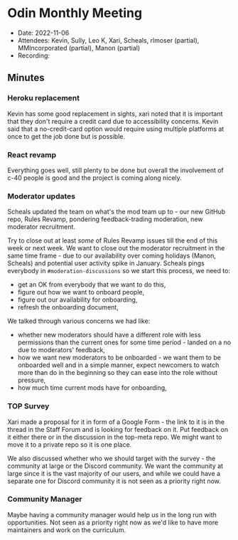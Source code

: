 # Odin Monthly Meeting 

* Date: 2022-11-06
* Attendees: Kevin, Sully, Leo K, Xari, Scheals, rlmoser (partial), MMIncorporated (partial), Manon (partial)
* Recording:

## Minutes

### Heroku replacement
Kevin has some good replacement in sights, xari noted that it is important that they don't require a credit card due to accessibility concerns. Kevin said that a no-credit-card option would require using multiple platforms at once to get the job done but is possible.
 
### React revamp
Everything goes well, still plenty to be done but overall the involvement of c-40 people is good and the project is coming along nicely.
 
### Moderator updates
Scheals updated the team on what's the mod team up to - our new GitHub repo, Rules Revamp, pondering feedback-trading moderation, new moderator recruitment.

Try to close out at least *some* of Rules Revamp issues till the end of this week or next week.
We want to close out the moderator recruitment in the same time frame - due to our availability over coming holidays (Manon, Scheals) and potential user activity spike in January.
Scheals pings everybody in `#moderation-discussions` so we start this process, we need to:
- get an OK from everybody that we want to do this,
- figure out how we want to onboard people,
- figure out our availability for onboarding,
- refresh the onboarding document,

We talked through various concerns we had like:
- whether new moderators should have a different role with less permissions than the current ones for some time period - landed on a no due to moderators' feedback, 
- how we want new moderators to be onboarded - we want them to be onboarded well and in a simple manner, expect newcomers to watch more than do in the beginning so they can ease into the role without pressure,
- how much time current mods have for onboarding,

### TOP Survey
Xari made a proposal for it in form of a Google Form - the link to it is in the thread in the Staff Forum and is looking for feedback on it. Put feedback on it either there or in the discussion in the top-meta repo. We might want to move it to a private repo so it is one place.

We also discussed whether who we should target with the survey - the community at large or the Discord community. We want the community at large since it is the vast majority of our users, and while we could have a separate one for Discord community it is not seen as a priority right now.

### Community Manager
Maybe having a community manager would help us in the long run with opportunities. Not seen as a priority right now as we'd like to have more maintainers and work on the curriculum.
